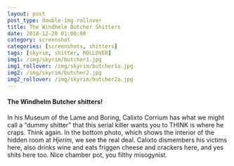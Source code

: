 ```yaml
---
layout: post
post_type: double-img-rollover
title: The Windhelm Butcher Shitters
date: 2018-12-20 01:00:00
category: screenshot
categories: [screenshots, shitters]
tags: [skyrim, shitter, ROLLOVER]
img1: /img/skyrim/butcher1.jpg
img1_rollover: /img/skyrim/butcher1a.jpg
img2: /img/skyrim/butcher2.jpg
img2_rollover: /img/skyrim/butcher2a.jpg
---
```

#### The Windhelm Butcher shitters!

In his Museum of the Lame and Boring, Calixto Corrium has what we might call a “dummy shitter” that this serial killer wants you to THINK is where he craps. Think again. In the bottom photo, which shows the interior of the hidden room at *Hjerim*, we see the real deal. Calixto dismembers his victims here, also drinks wine and eats friggen cheese and crackers here, and yes shits here too. Nice chamber pot, you filthy misogynist.
